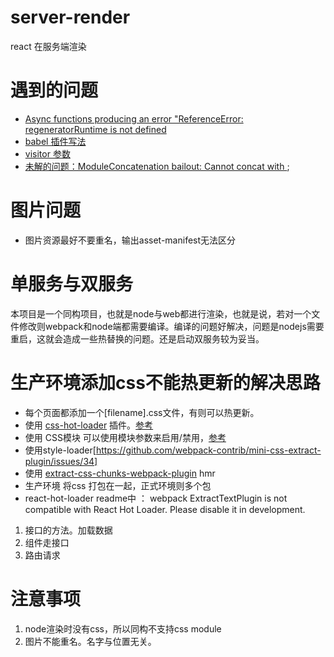 # server-render
react 在服务端渲染

# 遇到的问题
* [Async functions producing an error "ReferenceError: regeneratorRuntime is not defined](https://github.com/babel/babel/issues/5085)
* [babel 插件写法](https://github.com/thejameskyle/babel-handbook)
* [visitor 参数](https://github.com/babel/babel/blob/master/packages/babel-types/src/definitions/es2015.js)
* [未解的问题：ModuleConcatenation bailout: Cannot concat with ](https://github.com/webpack/webpack/issues/5408);

# 图片问题
* 图片资源最好不要重名，输出asset-manifest无法区分

# 单服务与双服务
本项目是一个同构项目，也就是node与web都进行渲染，也就是说，若对一个文件修改则webpack和node端都需要编译。编译的问题好解决，问题是nodejs需要重启，这就会造成一些热替换的问题。还是启动双服务较为妥当。

# 生产环境添加css不能热更新的解决思路
* 每个页面都添加一个[filename].css文件，有则可以热更新。
* 使用 [css-hot-loader](https://www.npmjs.com/package/css-hot-loader) 插件。[参考](https://github.com/neutrinojs/neutrino/issues/802)
* 使用 CSS模块 可以使用模块参数来启用/禁用，[参考](https://60devs.com/webpack-hot-reload-css-modules.html)
* 使用style-loader[https://github.com/webpack-contrib/mini-css-extract-plugin/issues/34]
* 使用 [extract-css-chunks-webpack-plugin](https://www.npmjs.com/package/extract-css-chunks-webpack-plugin) hmr
* 生产环境 将css 打包在一起，正式环境则多个包
* react-hot-loader readme中 ： webpack ExtractTextPlugin is not compatible with React Hot Loader. Please disable it in development. 

1. 接口的方法。加载数据 
2. 组件走接口
3. 路由请求

# 注意事项
1. node渲染时没有css，所以同构不支持css module
2. 图片不能重名。名字与位置无关。
